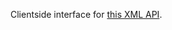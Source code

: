 <!--
name: 'vlille'
tools: ['React', 'Leaflet']
completeness: 30
-->

Clientside interface for [this XML API](http://mouth.sigill.org/acces-aux-donnees-vlille/).
